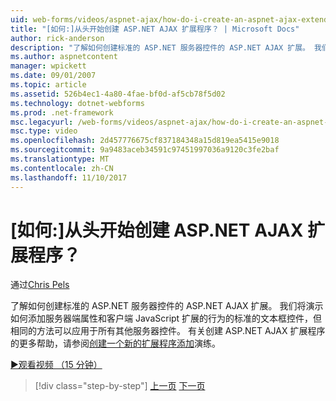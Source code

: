 ```yaml
---
uid: web-forms/videos/aspnet-ajax/how-do-i-create-an-aspnet-ajax-extender-from-scratch
title: "[如何:]从头开始创建 ASP.NET AJAX 扩展程序？ | Microsoft Docs"
author: rick-anderson
description: "了解如何创建标准的 ASP.NET 服务器控件的 ASP.NET AJAX 扩展。 我们将显示如何添加服务器端属性和客户端 JavaScript..."
ms.author: aspnetcontent
manager: wpickett
ms.date: 09/01/2007
ms.topic: article
ms.assetid: 526b4ec1-4a80-4fae-bf0d-af5cb78f5d02
ms.technology: dotnet-webforms
ms.prod: .net-framework
msc.legacyurl: /web-forms/videos/aspnet-ajax/how-do-i-create-an-aspnet-ajax-extender-from-scratch
msc.type: video
ms.openlocfilehash: 2d457776675cf837184348a15d819ea5415e9018
ms.sourcegitcommit: 9a9483aceb34591c97451997036a9120c3fe2baf
ms.translationtype: MT
ms.contentlocale: zh-CN
ms.lasthandoff: 11/10/2017
---
```

<a name="how-do-i-create-an-aspnet-ajax-extender-from-scratch"></a>[如何:]从头开始创建 ASP.NET AJAX 扩展程序？
====================
通过[Chris Pels](https://twitter.com/chrispels)

了解如何创建标准的 ASP.NET 服务器控件的 ASP.NET AJAX 扩展。 我们将演示如何添加服务器端属性和客户端 JavaScript 扩展的行为的标准的文本框控件，但相同的方法可以应用于所有其他服务器控件。 有关创建 ASP.NET AJAX 扩展程序的更多帮助，请参阅[创建一个新的扩展程序添加](../../overview/ajax-control-toolkit/getting-started/creating-a-custom-ajax-control-toolkit-control-extender-cs.md)演练。

[&#9654;观看视频 （15 分钟）](https://channel9.msdn.com/Blogs/ASP-NET-Site-Videos/how-do-i-create-an-aspnet-ajax-extender-from-scratch)

>[!div class="step-by-step"]
[上一页](how-do-i-trigger-an-updatepanel-refresh-from-a-dropdownlist-control.md)
[下一页](how-do-i-build-custom-server-controls-that-work-with-or-without-aspnet-ajax.md)
